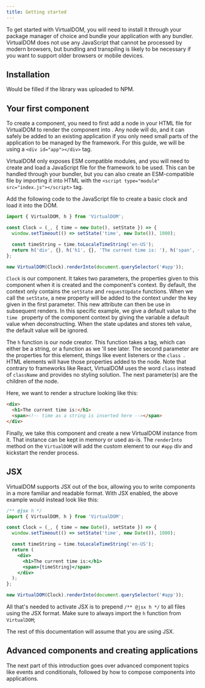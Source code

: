 ```yaml
---
title: Getting started
---
```


To get started with VirtualDOM, you will need to install it through your package manager of choice and bundle your
 application with any bundler. VirtualDOM does not use any JavaScript that cannot be processed by modern browsers, but
 bundling and transpiling is likely to be necessary if you want to support older browsers or mobile devices.

## Installation
Would be filled if the library was uploaded to NPM.

## Your first component
To create a component, you need to first add a node in your HTML file for VirtualDOM to render the component into
. Any node will do, and it can safely be added to an existing application if you only need small parts of the
 application to be managed by the framework. For this guide, we will be using a `<div id="app"></div>` tag.

VirtualDOM only exposes ESM compatible modules, and you will need to create and load a JavaScript file for the
 framework to be used. This can be handled through your bundler, but you can also create an ESM-compatible file by
 importing it into HTML with the `<script type="module" src="index.js"></script>` tag.

Add the following code to the JavaScript file to create a basic clock and load it into the DOM.

```javascript
import { VirtualDOM, h } from 'VirtualDOM';

const Clock = (_, { time = new Date(), setState }) => {
  window.setTimeout(() => setState('time', new Date()), 1000);

  const timeString = time.toLocaleTimeString('en-US');
  return h('div', {}, h('h1', {}, 'The current time is: '), h('span', {}, timeString));
};

new VirtualDOM(Clock).renderInto(document.querySelector('#app'));
```

`Clock` is our component. It takes two parameters, the properties given to this component when it is created and the
 component's context. By default, the context only contains the `setState` and `requestUpdate` functions. When we
 call the `setState`, a new property will be added to the context under the key given in the first parameter. This
 new attribute can then be use in subsequent renders. In this specific example, we give a default value to the `time
 ` property of the component context by giving the variable a default value when deconstructing. When the state
 updates and stores teh value, the default value will be ignored.

The `h` function is our node creator. This function takes a tag, which can either be a string, or a function as we
'll see later. The second parameter are the properties for this element, things like event listeners or the `class
`. HTML elements will have those properties added to the node. Note that contrary to frameworks like React, VirtualDOM
 uses the word `class` instead of `className` and provides no styling solution. The next parameter(s) are the
 children of the node.

Here, we want to render a structure looking like this:

```html
<div>
  <h1>The current time is:</h1>
  <span><!-- time as a string is inserted here --></span>
</div>
```

Finally, we take this component and create a new VirtualDOM instance from it. That instance can be kept in memory or
 used as-is. The `renderInto` method on the `VirtualDOM` will add the custom element to our `#app` div and kickstart
 the render process.
 
## JSX
VirtualDOM supports JSX out of the box, allowing you to write components in a more familiar and readable format. With
 JSX enabled, the above example would instead look like this:

```jsx
/** @jsx h */
import { VirtualDOM, h } from 'VirtualDOM';

const Clock = (_, { time = new Date(), setState }) => {
  window.setTimeout(() => setState('time', new Date()), 1000);

  const timeString = time.toLocaleTimeString('en-US');
  return (
    <div>
      <h1>The current time is:</h1>
      <span>{timeString}</span>
    </div>
  );
};

new VirtualDOM(Clock).renderInto(document.querySelector('#app'));
```

All that's needed to activate JSX is to prepend `/** @jsx h */` to all files using the JSX format. Make sure to
 always import the `h` function from `VirtualDOM`;

The rest of this documentation will assume that you are using JSX.

## Advanced components and creating applications
The next part of this introduction goes over advanced component topics like events and conditionals, followed by how
 to compose components into applications.
